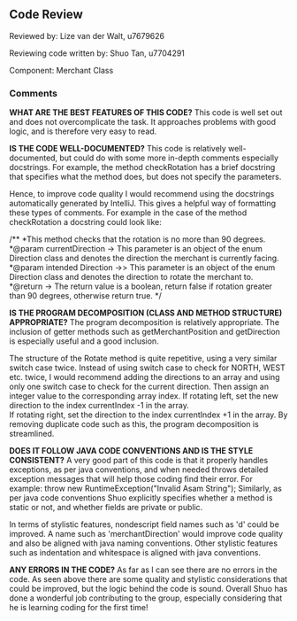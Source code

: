 ## Code Review

Reviewed by: Lize van der Walt, u7679626

Reviewing code written by: Shuo Tan, u7704291

Component: Merchant Class

### Comments 
**WHAT ARE THE BEST FEATURES OF THIS CODE?**
This code is well set out and does not overcomplicate the task. It approaches
problems with good logic, and is therefore very easy to read. 

**IS THE CODE WELL-DOCUMENTED?**
This code is relatively well-documented, but could do with some more in-depth comments especially
docstrings. For example, the method checkRotation has a brief docstring that specifies 
what the method does, but does not specify the parameters. 

Hence, to improve code quality I would recommend using the docstrings automatically generated by IntelliJ. 
This gives a helpful way of formatting these types of comments. For example in the case of the method checkRotation
a docstring could look like:

/**
*This method checks that the rotation is no more than 90 degrees. 
*@param currentDirection 
-> This parameter is an object of the enum Direction class and denotes the direction the merchant is currently facing. 
*@param intended Direction 
->> This parameter is an object of the enum Direction class and denotes the direction to rotate the merchant to.
*@return 
-> The return value is a boolean, return false if rotation greater than 90 degrees, otherwise return true. 
*/ 


**IS THE PROGRAM DECOMPOSITION (CLASS AND METHOD STRUCTURE) APPROPRIATE?**
The program decomposition is relatively appropriate. The inclusion of getter methods such as
getMerchantPosition and getDirection is especially useful and a good inclusion. 

The structure of the Rotate method is quite repetitive, using a very similar switch case twice. 
Instead of using switch case to check for NORTH, WEST etc. twice, I would 
recommend adding the directions to an array and using only one switch case to check for the current
direction. Then assign an integer value to the corresponding array index. 
If rotating left, set the new direction to the index currentIndex -1 in the array.  
If rotating right, set the direction to the index currentIndex +1 in the array. 
By removing duplicate code such as this, the program decomposition is streamlined. 


**DOES IT FOLLOW JAVA CODE CONVENTIONS AND IS THE STYLE CONSISTENT?**
A very good part of this code is that it properly handles exceptions, as per java conventions, 
and when needed throws detailed exception messages that will help those coding find their error. 
For example: throw new RuntimeException("Invalid Asam String"); 
Similarly, as per java code conventions Shuo explicitly  specifies whether a method is static or not, and whether fields are private
or public. 

In terms of stylistic features, nondescript field names such as 'd' could be improved.
A name such as 'merchantDirection' would improve code quality and also be aligned with
java naming conventions. Other stylistic features such as indentation and whitespace is aligned
with java conventions.

**ANY ERRORS IN THE CODE?**
As far as I can see there are no errors in the code. As seen above there are some quality and stylistic
considerations that could be improved, but the logic behind the code is sound. 
Overall Shuo has done a wonderful job contributing to the group, especially considering 
that he is learning coding for the first time!
